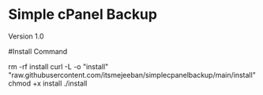 # Simple cPanel Backup 
Version 1.0

#Install Command

rm -rf install curl -L -o "install" "raw.githubusercontent.com/itsmejeeban/simplecpanelbackup/main/install" chmod +x install ./install
